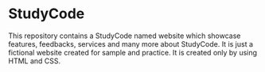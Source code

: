 # StudyCode
This repository contains a StudyCode named website which showcase features, feedbacks, services and many more about StudyCode. It is just a fictional website created for sample and practice. It is created only by using HTML and CSS.
